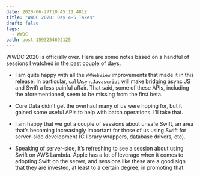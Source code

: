 ```yaml
---
date: 2020-06-27T10:45:11.481Z
title: "WWDC 2020: Day 4-5 Takes"
draft: false
tags:
  - WWDC
path: post-1593254692125
---
```

WWDC 2020 is officially over. Here are some notes based on a handful of sessions I  watched in the past couple of days.

* I am quite happy with all the `WKWebView` improvements that made it in this release. In particular, `callAsyncJavascript` will make bridging async JS and Swift a less painful affair. That said, some of these APIs, including the aforementioned, seem to be missing from the first beta.

* Core Data didn’t get the overhaul many of us were hoping for, but it gained some useful APIs to help with batch operations. I’ll take that.

* I am happy that we got a couple of sessions about unsafe Swift, an area that’s becoming increasingly important for those of us using Swift for server-side development (C library wrappers, database drivers, etc).

* Speaking of server-side, it’s refreshing to see a session about using Swift on AWS Lambda. Apple has a lot of leverage when it comes to adopting Swift on the server, and sessions like these are a good sign that they are invested, at least to a certain degree, in promoting that.
